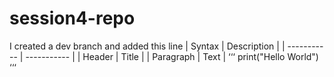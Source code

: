 # session4-repo
I created a dev branch and added this line
| Syntax      | Description |
| ----------- | ----------- |
| Header      | Title       |
| Paragraph   | Text        |
‘‘‘
print("Hello World")
‘‘‘
